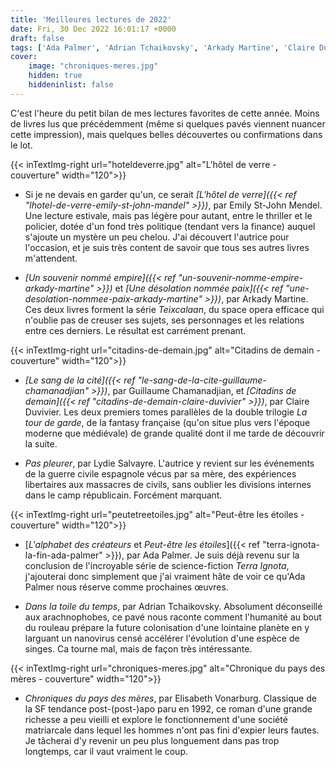 ```yaml
---
title: 'Meilleures lectures de 2022'
date: Fri, 30 Dec 2022 16:01:17 +0000
draft: false
tags: ['Ada Palmer', 'Adrian Tchaikovsky', 'Arkady Martine', 'Claire Duvivier', 'Elisabeth Vonaburg', 'Emily St. John Mandel', 'Guillaume Chamanadjian', 'La tour de garde', 'Listes', 'Lydie Salvayre', 'Roman', 'SFFF', 'Teixcalaan', 'Terra Ignota']
cover: 
    image: "chroniques-meres.jpg"
    hidden: true
    hiddeninlist: false
---
```


C'est l'heure du petit bilan de mes lectures favorites de cette année. Moins de livres lus que précédemment (même si quelques pavés viennent nuancer cette impression), mais quelques belles découvertes ou confirmations dans le lot.

{{< inTextImg-right url="hoteldeverre.jpg" alt="L'hôtel de verre - couverture" width="120">}}

*   Si je ne devais en garder qu'un, ce serait _[L'hôtel de verre]({{< ref "lhotel-de-verre-emily-st-john-mandel" >}})_, par Emily St-John Mendel. Une lecture estivale, mais pas légère pour autant, entre le thriller et le policier, dotée d'un fond très politique (tendant vers la finance) auquel s'ajoute un mystère un peu chelou. J'ai découvert l'autrice pour l'occasion, et je suis très content de savoir que tous ses autres livres m'attendent.

*   _[Un souvenir nommé empire]({{< ref "un-souvenir-nomme-empire-arkady-martine" >}})_ et _[Une désolation nommée paix]({{< ref "une-desolation-nommee-paix-arkady-martine" >}})_, par Arkady Martine. Ces deux livres forment la série _Teixcalaan_, du space opera efficace qui n'oublie pas de creuser ses sujets, ses personnages et les relations entre ces derniers. Le résultat est carrément prenant.

{{< inTextImg-right url="citadins-de-demain.jpg" alt="Citadins de demain - couverture" width="120">}}

*   _[Le sang de la cité]({{< ref "le-sang-de-la-cite-guillaume-chamanadjian" >}})_, par Guillaume Chamanadjian, et _[Citadins de demain]({{< ref "citadins-de-demain-claire-duvivier" >}})_, par Claire Duvivier. Les deux premiers tomes parallèles de la double trilogie _La tour de garde_, de la fantasy française (qu'on situe plus vers l'époque moderne que médiévale) de grande qualité dont il me tarde de découvrir la suite.

*   _Pas pleurer_, par Lydie Salvayre. L'autrice y revient sur les événements de la guerre civile espagnole vécus par sa mère, des expériences libertaires aux massacres de civils, sans oublier les divisions internes dans le camp républicain. Forcément marquant.

{{< inTextImg-right url="peutetreetoiles.jpg" alt="Peut-être les étoiles - couverture" width="120">}}

*   [_L'alphabet des créateurs_ et _Peut-être les étoiles_]({{< ref "terra-ignota-la-fin-ada-palmer" >}}), par Ada Palmer. Je suis déjà revenu sur la conclusion de l'incroyable série de science-fiction _Terra Ignota_, j'ajouterai donc simplement que j'ai vraiment hâte de voir ce qu'Ada Palmer nous réserve comme prochaines œuvres.

*   _Dans la toile du temps_, par Adrian Tchaikovsky. Absolument déconseillé aux arachnophobes, ce pavé nous raconte comment l'humanité au bout du rouleau prépare la future colonisation d'une lointaine planète en y larguant un nanovirus censé accélérer l'évolution d'une espèce de singes. Ca tourne mal, mais de façon très intéressante.

{{< inTextImg-right url="chroniques-meres.jpg" alt="Chronique du pays des mères - couverture" width="120">}}

*   _Chroniques du pays des mères_, par Elisabeth Vonarburg. Classique de la SF tendance post-(post-)apo paru en 1992, ce roman d'une grande richesse a peu vieilli et explore le fonctionnement d'une société matriarcale dans lequel les hommes n'ont pas fini d'expier leurs fautes. Je tâcherai d'y revenir un peu plus longuement dans pas trop longtemps, car il vaut vraiment le coup.